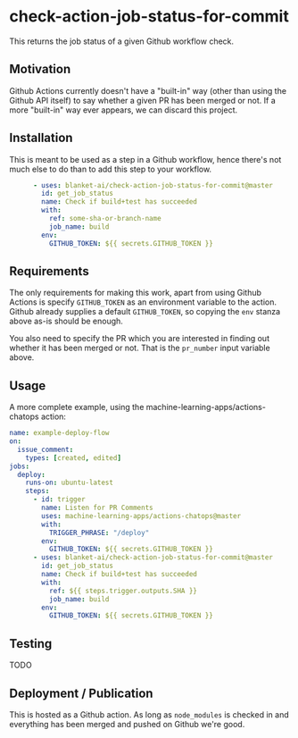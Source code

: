 # check-action-job-status-for-commit
This returns the job status of a given Github workflow check.  

## Motivation
Github Actions currently doesn't have a "built-in" way (other than using the Github API itself) to say whether a given
PR has been merged or not. If a more "built-in" way ever appears, we can discard this project.   

## Installation
This is meant to be used as a step in a Github workflow, hence there's not much else to do than to add this step to your
workflow.

```yaml
      - uses: blanket-ai/check-action-job-status-for-commit@master
        id: get_job_status
        name: Check if build+test has succeeded
        with:
          ref: some-sha-or-branch-name
          job_name: build
        env:
          GITHUB_TOKEN: ${{ secrets.GITHUB_TOKEN }}
```

## Requirements
The only requirements for making this work, apart from using Github Actions is specify `GITHUB_TOKEN` as an environment
variable to the action. Github already supplies a default `GITHUB_TOKEN`, so copying the `env` stanza above as-is should
be enough. 

You also need to specify the PR which you are interested in finding out whether it has been merged or not. That is the 
`pr_number` input variable above. 

## Usage
A more complete example, using the machine-learning-apps/actions-chatops action:

```yaml
name: example-deploy-flow
on:
  issue_comment:
    types: [created, edited]
jobs:
  deploy:
    runs-on: ubuntu-latest
    steps:
      - id: trigger
        name: Listen for PR Comments
        uses: machine-learning-apps/actions-chatops@master
        with:
          TRIGGER_PHRASE: "/deploy"
        env:
          GITHUB_TOKEN: ${{ secrets.GITHUB_TOKEN }}
      - uses: blanket-ai/check-action-job-status-for-commit@master
        id: get_job_status
        name: Check if build+test has succeeded
        with:
          ref: ${{ steps.trigger.outputs.SHA }}
          job_name: build
        env:
          GITHUB_TOKEN: ${{ secrets.GITHUB_TOKEN }}
```

## Testing
TODO

## Deployment / Publication
This is hosted as a Github action. As long as `node_modules` is checked in and everything has been merged and pushed on
Github we're good.
